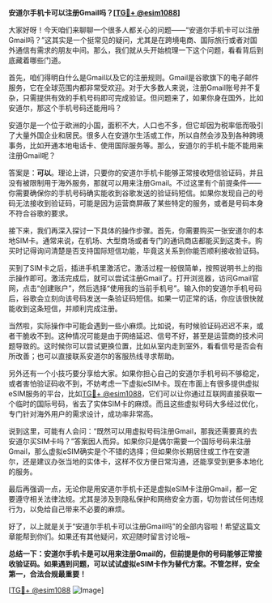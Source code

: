 **安道尔手机卡可以注册Gmail吗？[[TG💪+ @esim1088](https://t.me/s/esim1088)]**

大家好呀！今天咱们来聊聊一个很多人都关心的问题——“安道尔手机卡可以注册Gmail吗？”这其实是一个挺常见的疑问，尤其是在跨境电商、国际旅行或者对国外通信有需求的朋友中间。那么，我们就从头开始梳理一下这个问题，看看背后到底藏着哪些门道。

首先，咱们得明白什么是Gmail以及它的注册规则。Gmail是谷歌旗下的电子邮件服务，它在全球范围内都非常受欢迎。对于大多数人来说，注册Gmail账号并不复杂，只需提供有效的手机号码即可完成验证。但问题来了，如果你身在国外，比如安道尔，那这个手机号码还能用吗？

安道尔是一个位于欧洲的小国，面积不大，人口也不多，但它却因为税率低而吸引了大量外国企业和居民。很多人在安道尔生活或工作，所以自然会涉及到各种跨境事务，比如开通本地电话卡、使用国际服务等。那么，安道尔的手机卡能不能用来注册Gmail呢？

答案是：**可以**。理论上讲，只要你的安道尔手机卡能够正常接收短信验证码，并且没有被限制用于海外服务，那就可以用来注册Gmail。不过这里有个前提条件——你需要确保你的手机号码确实能收到谷歌发送的验证码短信。如果你发现自己的号码无法接收到验证码，可能是因为运营商屏蔽了某些特定的服务，或者是号码本身不符合谷歌的要求。

接下来，我们再深入探讨一下具体的操作步骤。首先，你需要购买一张安道尔的本地SIM卡。通常来说，在机场、大型商场或者专门的通讯商店都能买到这类卡。购买时记得询问清楚是否支持国际短信功能，毕竟这关系到你能否顺利接收验证码。

买到了SIM卡之后，插进手机里激活它。激活过程一般很简单，按照说明书上的指示操作即可。激活完成后，就可以尝试注册Gmail了。打开浏览器，访问Gmail官网，点击“创建账户”，然后选择“使用我的当前手机号”。输入你的安道尔手机号码后，谷歌会立刻向该号码发送一条验证码短信。如果一切正常的话，你应该很快就能收到这条短信，并顺利完成注册。

当然啦，实际操作中可能会遇到一些小麻烦。比如说，有时候验证码迟迟不来，或者干脆收不到。这种情况可能是由于网络延迟、信号不好，甚至是运营商的技术问题导致的。这时候你可以尝试更换位置，比如从室内走到室外，看看信号是否会有所改善；也可以直接联系安道尔的客服热线寻求帮助。

另外还有一个小技巧要分享给大家。如果你担心自己的安道尔手机号码不够稳定，或者害怕验证码收不到，不妨考虑一下虚拟eSIM卡。现在市面上有很多提供虚拟eSIM服务的平台，比如[TG💪+ @esim1088](https://t.me/s/esim1088)，它们可以让你通过互联网直接获取一个临时的国际号码，省去了实体SIM卡的麻烦。而且这些虚拟号码大多经过优化，专门针对海外用户的需求设计，成功率非常高。

说到这里，可能有人会问：“既然可以用虚拟号码注册Gmail，那我还需要真的去安道尔买SIM卡吗？”答案因人而异。如果你只是偶尔需要一个国际号码来注册Gmail，那么虚拟eSIM确实是个不错的选择；但如果你长期居住或工作在安道尔，还是建议办张当地的实体卡，这样不仅方便日常沟通，还能享受到更多本地化的服务。

最后再强调一点，无论你是用安道尔手机卡还是虚拟eSIM卡注册Gmail，都一定要遵守相关法律法规。尤其是涉及到隐私保护和网络安全方面，切勿尝试任何违规行为，以免给自己带来不必要的麻烦。

好了，以上就是关于“安道尔手机卡可以注册Gmail吗”的全部内容啦！希望这篇文章能帮到你们。如果还有其他疑问，欢迎随时留言讨论哦~

**总结一下：安道尔手机卡是可以用来注册Gmail的，但前提是你的号码能够正常接收验证码。如果遇到问题，可以试试虚拟eSIM卡作为替代方案。不管怎样，安全第一，合法合规最重要！**

[[TG💪+ @esim1088](https://t.me/s/esim1088) ![Image](https://i.postimg.cc/4NQfJmqS/Snipaste-2025-05-13-00-14-12.png)]